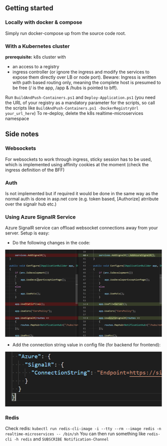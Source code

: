 ## Getting started

### Locally with docker & compose

Simply run docker-compose up from the source code root.

### With a Kubernetes cluster

**prerequisite:** 
k8s cluster with 
- an access to a registry
- ingress controller (or ignore the ingress and modify the services to expose them directly over LB or node port). Beware: Ingress is written with path based routing only, meaning the complete host is presumed to be free (/ is the app, /app & /hubs is pointed to bff).

Run `BuildAndPush-Containers.ps1` and `Deploy-Application.ps1` (you need the URL of your registry as a mandatory parameter for the scripts, so call the scripts like `BuildAndPush-Containers.ps1 -DockerRegistryUrl your_url_here`)
To re-deploy, delete the k8s realtime-microservices namespace


## Side notes

### Websockets

For websockets to work through ingress, sticky session has to be used, which is implemented using affinity cookies at the moment (check the ingress definition of the BFF) 

### Auth

Is not implemented but if required it would be done in the same way as the normal auth is done in asp.net core (e.g. token based, [Authorize] atrribute over the signalr hub etc.)

### Using Azure SignalR Service

Azure SignalR service can offload websocket connections away from your server. Setup is easy:

- Do the following changes in the code:

![Azure SignalR Service changes in code](azure-signalr-service-changes-in-startup.PNG)

- Add the connection string value in config file (for backend for frontend):

![Azure SignalR Service changes in config](azure-signalr-service-changes-in-config.PNG)


### Redis
Check redis: `kubectl run redis-cli-image -i --tty --rm --image redis -n realtime-microservices -- /bin/sh`
You can then run something like `redis-cli -h redis` and `SUBSCRIBE Notification-Channel`